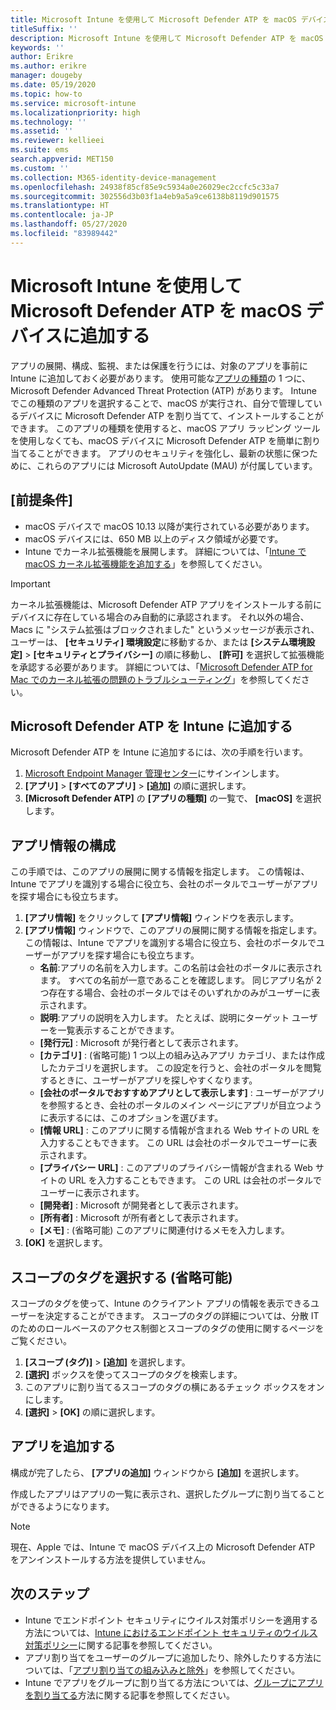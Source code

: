 ```yaml
---
title: Microsoft Intune を使用して Microsoft Defender ATP を macOS デバイスに追加する
titleSuffix: ''
description: Microsoft Intune を使用して Microsoft Defender ATP を macOS デバイスに追加する方法について説明します。
keywords: ''
author: Erikre
ms.author: erikre
manager: dougeby
ms.date: 05/19/2020
ms.topic: how-to
ms.service: microsoft-intune
ms.localizationpriority: high
ms.technology: ''
ms.assetid: ''
ms.reviewer: kellieei
ms.suite: ems
search.appverid: MET150
ms.custom: ''
ms.collection: M365-identity-device-management
ms.openlocfilehash: 24938f85cf85e9c5934a0e26029ec2ccfc5c33a7
ms.sourcegitcommit: 302556d3b03f1a4eb9a5a9ce6138b8119d901575
ms.translationtype: HT
ms.contentlocale: ja-JP
ms.lasthandoff: 05/27/2020
ms.locfileid: "83989442"
---
```

# <a name="add-microsoft-defender-atp-to-macos-devices-using-microsoft-intune"></a>Microsoft Intune を使用して Microsoft Defender ATP を macOS デバイスに追加する

アプリの展開、構成、監視、または保護を行うには、対象のアプリを事前に Intune に追加しておく必要があります。 使用可能な[アプリの種類](apps-add.md#app-types-in-microsoft-intune)の 1 つに、Microsoft Defender Advanced Threat Protection (ATP) があります。 Intune でこの種類のアプリを選択することで、macOS が実行され、自分で管理しているデバイスに Microsoft Defender ATP を割り当てて、インストールすることができます。 このアプリの種類を使用すると、macOS アプリ ラッピング ツールを使用しなくても、macOS デバイスに Microsoft Defender ATP を簡単に割り当てることができます。 アプリのセキュリティを強化し、最新の状態に保つために、これらのアプリには Microsoft AutoUpdate (MAU) が付属しています。

## <a name="prerequisites"></a>[前提条件]
- macOS デバイスで macOS 10.13 以降が実行されている必要があります。
- macOS デバイスには、650 MB 以上のディスク領域が必要です。
- Intune でカーネル拡張機能を展開します。 詳細については、「[Intune で macOS カーネル拡張機能を追加する](../configuration/kernel-extensions-overview-macos.md)」を参照してください。

> [!IMPORTANT]
> カーネル拡張機能は、Microsoft Defender ATP アプリをインストールする前にデバイスに存在している場合のみ自動的に承認されます。 それ以外の場合、Macs に "システム拡張はブロックされました" というメッセージが表示され、ユーザーは、 **[セキュリティ] 環境設定**に移動するか、または **[システム環境設定]**  >  **[セキュリティとプライバシー]** の順に移動し、 **[許可]** を選択して拡張機能を承認する必要があります。 詳細については、「[Microsoft Defender ATP for Mac でのカーネル拡張の問題のトラブルシューティング](https://docs.microsoft.com/windows/security/threat-protection/microsoft-defender-atp/mac-support-kext)」を参照してください。

## <a name="add-microsoft-defender-atp-to-intune"></a>Microsoft Defender ATP を Intune に追加する
Microsoft Defender ATP を Intune に追加するには、次の手順を行います。

1. [Microsoft Endpoint Manager 管理センター](https://go.microsoft.com/fwlink/?linkid=2109431)にサインインします。
2. **[アプリ]**  >  **[すべてのアプリ]**  >  **[追加]** の順に選択します。
3. **[Microsoft Defender ATP]** の **[アプリの種類]** の一覧で、 **[macOS]** を選択します。

## <a name="configure-app-information"></a>アプリ情報の構成
この手順では、このアプリの展開に関する情報を指定します。 この情報は、Intune でアプリを識別する場合に役立ち、会社のポータルでユーザーがアプリを探す場合にも役立ちます。

1. **[アプリ情報]** をクリックして **[アプリ情報]** ウィンドウを表示します。
2. **[アプリ情報]** ウィンドウで、このアプリの展開に関する情報を指定します。 この情報は、Intune でアプリを識別する場合に役立ち、会社のポータルでユーザーがアプリを探す場合にも役立ちます。
    - **名前**:アプリの名前を入力します。この名前は会社のポータルに表示されます。 すべての名前が一意であることを確認します。 同じアプリ名が 2 つ存在する場合、会社のポータルではそのいずれかのみがユーザーに表示されます。
    - **説明**:アプリの説明を入力します。 たとえば、説明にターゲット ユーザーを一覧表示することができます。
    - **[発行元]** : Microsoft が発行者として表示されます。
    - **[カテゴリ]** : (省略可能) 1 つ以上の組み込みアプリ カテゴリ、または作成したカテゴリを選択します。 この設定を行うと、会社のポータルを閲覧するときに、ユーザーがアプリを探しやすくなります。
    - **[会社のポータルでおすすめアプリとして表示します]** : ユーザーがアプリを参照するとき、会社のポータルのメイン ページにアプリが目立つように表示するには、このオプションを選びます。
    - **[情報 URL]** : このアプリに関する情報が含まれる Web サイトの URL を入力することもできます。 この URL は会社のポータルでユーザーに表示されます。
    - **[プライバシー URL]** : このアプリのプライバシー情報が含まれる Web サイトの URL を入力することもできます。 この URL は会社のポータルでユーザーに表示されます。
    - **[開発者]** : Microsoft が開発者として表示されます。
    - **[所有者]** : Microsoft が所有者として表示されます。
    - **[メモ]** : (省略可能) このアプリに関連付けるメモを入力します。
3. **[OK]** を選択します。

## <a name="select-scope-tags-optional"></a>スコープのタグを選択する (省略可能)
スコープのタグを使って、Intune のクライアント アプリの情報を表示できるユーザーを決定することができます。 スコープのタグの詳細については、分散 IT のためのロールベースのアクセス制御とスコープのタグの使用に関するページをご覧ください。
1.    **[スコープ (タグ)]**  >  **[追加]** を選択します。
2.    **[選択]** ボックスを使ってスコープのタグを検索します。
3.    このアプリに割り当てるスコープのタグの横にあるチェック ボックスをオンにします。
4.    **[選択]**  >  **[OK]** の順に選択します。

## <a name="add-the-app"></a>アプリを追加する
構成が完了したら、 **[アプリの追加]** ウィンドウから **[追加]** を選択します。 

作成したアプリはアプリの一覧に表示され、選択したグループに割り当てることができるようになります。 

> [!NOTE]
> 現在、Apple では、Intune で macOS デバイス上の Microsoft Defender ATP をアンインストールする方法を提供していません。

## <a name="next-steps"></a>次のステップ
- Intune でエンドポイント セキュリティにウイルス対策ポリシーを適用する方法については、[Intune におけるエンドポイント セキュリティのウイルス対策ポリシー](../protect/endpoint-security-antivirus-policy.md)に関する記事を参照してください。 
- アプリ割り当てをユーザーのグループに追加したり、除外したりする方法については、「[アプリ割り当ての組み込みと除外](apps-inc-exl-assignments.md)」を参照してください。
- Intune でアプリをグループに割り当てる方法については、[グループにアプリを割り当てる](apps-deploy.md)方法に関する記事を参照してください。


